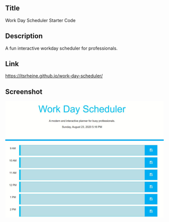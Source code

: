 ## Title
Work Day Scheduler Starter Code

## Description
A fun interactive workday scheduler for professionals.

## Link
https://itsrheine.github.io/work-day-scheduler/

## Screenshot
![Screenshot](Develop/assets/Screenshot.JPG)
